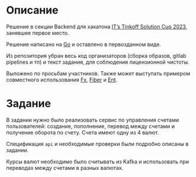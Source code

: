 
# Описание

Решение в секции Backend для хакатона [IT’s Tinkoff Solution Cup 2023](https://www.tinkoff.ru/solutioncup/), занявшее первое место.

Решение написано на [Go](https://go.dev/) и оставлено в первозданном виде.

Из репозитория убран весь код организаторов (сборка образов, gitlab pipelines и тп) и текст задания,
для соблюдения лицензионной чистоты.

Выложено по просьбам участников. Также может выступать примером совместного использования
[Fx](https://github.com/uber-go/fx), [Fiber](https://gofiber.io/) и [Ent](https://entgo.io/).

# Задание

В задании нужно было реализовать сервис по управления счетами пользователей: создание, пополнение,
перевод между счетами и получение оборота по счету.
Счета имеют одну из 4 валют.

Спецификация `api` и необходимые проверки были подробно описаны в задании.

Курсы валют необходимо было считывать из Kafka и использовать при переводах между счетами в разных валютах.
